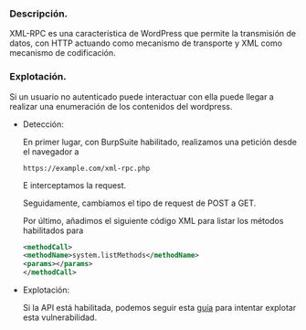 ### Descripción.

XML-RPC es una característica de WordPress que permite la transmisión de datos, con HTTP actuando como mecanismo de transporte y XML como mecanismo de codificación.
<br>

### Explotación.

Si un usuario no autenticado puede interactuar con ella puede llegar a realizar una enumeración de los contenidos del wordpress.

- Detección:

    En primer lugar, con BurpSuite habilitado, realizamos una petición desde el navegador a 

    ```
    https://example.com/xml-rpc.php
    ```

    E interceptamos la request. 

    Seguidamente, cambiamos el tipo de request de POST a GET.

    Por último, añadimos el siguiente código XML para listar los métodos habilitados para 

    ```xml
    <methodCall>
    <methodName>system.listMethods</methodName>
    <params></params>
    </methodCall>
    ```

- Explotación:

    Si la API está habilitada, podemos seguir esta [guía](https://book.hacktricks.xyz/network-services-pentesting/pentesting-web/wordpress) para intentar explotar esta vulnerabilidad.